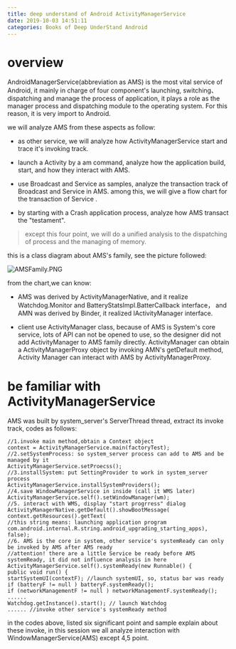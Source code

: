 ```yaml
---
title: deep understand of Android ActivityManagerService
date: 2019-10-03 14:51:11
categories: Books of Deep UnderStand Android 
---
```


# overview

AndroidManagerService(abbreviation as AMS) is the most vital service of Android, it mainly in charge of four component's launching, switching、dispatching and manage the process of application, it plays a role as the manager process and dispatching module to the operating system. For this reason, it is very import to Android.

we will analyze AMS from these aspects as follow:

* as other service, we will analyze how ActivityManagerService start and trace it's invoking track.

* launch a Activity by a am command, analyze how the application build, start, and how they interact with AMS.

* use Broadcast and Service as samples, analyze the transaction track of Broadcast and Service in AMS. among this, we will give a flow chart for the transaction of Service .

* by starting with a Crash application process, analyze how AMS transact the "testament".

> except this four point, we will do a unified analysis to the dispatching of process and the managing of memory.

this is a class diagram about AMS's family, see the picture followed:

![AMSFamily.PNG](https://i.loli.net/2019/10/03/BMTE1SrhL2zetbc.png)

from the chart,we can know:

* AMS was derived by ActivityManagerNative, and it realize Watchdog.Monitor and BatteryStatsImpl.BatterCallback interface， and AMN was derived by  Binder, it realized IActivityManager interface.

* client use ActivityManager class, because of AMS is System's core service, lots of API can not be opened to use, so the designer did not add ActivityManager to AMS family directly. ActivityManager can obtain a ActivityManagerProxy object by invoking AMN's getDefault method, Activity Manager can interact with AMS by ActivityManagerProxy.

# be familiar with ActivityManagerService

AMS was built by system_server's ServerThread thread, extract its invoke track, codes as follows:

```
//1.invoke main method,obtain a Context object
context = ActivityManagerService.main(factoryTest);
//2.setSystemProcess: so system_server process can add to AMS and be managed by it
ActivityManagerService.setProecss();
//3.installSystem: put SettingProvider to work in system_server process
ActivityManagerService.installSystemProviders();
//4.save WindowManagerService in inside (call it WMS later)
ActivityManagerService.self().setWindowManager(wm);
//5. interact with WMS, display "start progrress" dialog
ActivityManagerNative.getDefault().showBootMessage(
context.getResources().getText(
//this string means: launching application program
com.android.internal.R.string.android_upgrading_starting_apps), false);
//6. AMS is the core in system, other service's systemReady can only be invoked by AMS after AMS ready
//attention! there are a little Service be ready before AMS systemReady, it did not influence analysis in here
ActivityManagerService.self().systemReady(new Runnable() {
public void run() {
startSystemUI(contextF); //launch systemUI, so, status bar was ready
if (batteryF != null ) batteryF.systemReady();
if (networkManagementF != null ) networkManagementF.systemReady();
......
Watchdog.getInstance().start(); // launch Watchdog 
...... //invoke other service's systemReady method
```

in the codes above, listed six significant point and sample explain about these invoke, in this session we all analyze interaction with WindowManagerService(AMS) except 4,5 point.


